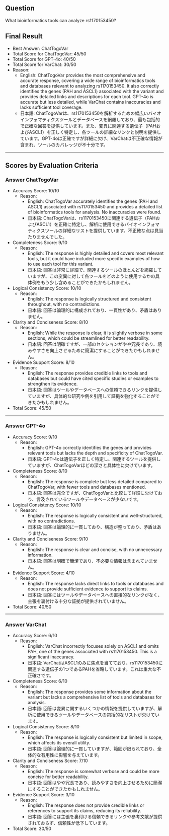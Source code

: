 ## Question

What bioinformatics tools can analyze rs1170153450?

## Final Result

- Best Answer: ChatTogoVar
- Total Score for ChatTogoVar: 45/50
- Total Score for GPT-4o: 40/50
- Total Score for VarChat: 30/50
- Reason:
  - English: ChatTogoVar provides the most comprehensive and accurate response, covering a wide range of bioinformatics tools and databases relevant to analyzing rs1170153450. It also correctly identifies the genes (PAH and ASCL1) associated with the variant and provides detailed links and descriptions for each tool. GPT-4o is accurate but less detailed, while VarChat contains inaccuracies and lacks sufficient tool coverage.
  - 日本語: ChatTogoVarは、rs1170153450を解析するための幅広いバイオインフォマティクスツールとデータベースを網羅しており、最も包括的で正確な回答を提供しています。また、変異に関連する遺伝子（PAHおよびASCL1）を正しく特定し、各ツールの詳細なリンクと説明を提供しています。GPT-4oは正確ですが詳細に欠け、VarChatは不正確な情報が含まれ、ツールのカバレッジが不十分です。

---

## Scores by Evaluation Criteria

### Answer ChatTogoVar
- Accuracy Score: 10/10
  - Reason: 
    - English: ChatTogoVar accurately identifies the genes (PAH and ASCL1) associated with rs1170153450 and provides a detailed list of bioinformatics tools for analysis. No inaccuracies were found.
    - 日本語: ChatTogoVarは、rs1170153450に関連する遺伝子（PAHおよびASCL1）を正確に特定し、解析に使用できるバイオインフォマティクスツールの詳細なリストを提供しています。不正確な点は見当たりませんでした。
- Completeness Score: 9/10
  - Reason: 
    - English: The response is highly detailed and covers most relevant tools, but it could have included more specific examples of how to use each tool for this variant.
    - 日本語: 回答は非常に詳細で、関連するツールのほとんどを網羅していますが、この変異に対して各ツールをどのように使用するかの具体例をもう少し含めることができたかもしれません。
- Logical Consistency Score: 10/10
  - Reason: 
    - English: The response is logically structured and consistent throughout, with no contradictions.
    - 日本語: 回答は論理的に構成されており、一貫性があり、矛盾はありません。
- Clarity and Conciseness Score: 8/10
  - Reason: 
    - English: While the response is clear, it is slightly verbose in some sections, which could be streamlined for better readability.
    - 日本語: 回答は明確ですが、一部のセクションがやや冗長であり、読みやすさを向上させるために簡潔にすることができたかもしれません。
- Evidence Support Score: 8/10
  - Reason: 
    - English: The response provides credible links to tools and databases but could have cited specific studies or examples to strengthen its evidence.
    - 日本語: 回答はツールやデータベースへの信頼できるリンクを提供していますが、具体的な研究や例を引用して証拠を強化することができたかもしれません。
- Total Score: 45/50

---

### Answer GPT-4o
- Accuracy Score: 9/10
  - Reason: 
    - English: GPT-4o correctly identifies the genes and provides relevant tools but lacks the depth and specificity of ChatTogoVar.
    - 日本語: GPT-4oは遺伝子を正しく特定し、関連するツールを提供していますが、ChatTogoVarほどの深さと具体性に欠けています。
- Completeness Score: 8/10
  - Reason: 
    - English: The response is complete but less detailed compared to ChatTogoVar, with fewer tools and databases mentioned.
    - 日本語: 回答は完全ですが、ChatTogoVarと比較して詳細に欠けており、言及されているツールやデータベースが少ないです。
- Logical Consistency Score: 10/10
  - Reason: 
    - English: The response is logically consistent and well-structured, with no contradictions.
    - 日本語: 回答は論理的に一貫しており、構造が整っており、矛盾はありません。
- Clarity and Conciseness Score: 9/10
  - Reason: 
    - English: The response is clear and concise, with no unnecessary information.
    - 日本語: 回答は明確で簡潔であり、不必要な情報は含まれていません。
- Evidence Support Score: 4/10
  - Reason: 
    - English: The response lacks direct links to tools or databases and does not provide sufficient evidence to support its claims.
    - 日本語: 回答にはツールやデータベースへの直接的なリンクがなく、主張を裏付ける十分な証拠が提供されていません。
- Total Score: 40/50

---

### Answer VarChat
- Accuracy Score: 6/10
  - Reason: 
    - English: VarChat incorrectly focuses solely on ASCL1 and omits PAH, one of the genes associated with rs1170153450. This is a significant inaccuracy.
    - 日本語: VarChatはASCL1のみに焦点を当てており、rs1170153450に関連する遺伝子の1つであるPAHを省略しています。これは重大な不正確さです。
- Completeness Score: 6/10
  - Reason: 
    - English: The response provides some information about the variant but lacks a comprehensive list of tools and databases for analysis.
    - 日本語: 回答は変異に関するいくつかの情報を提供していますが、解析に使用できるツールやデータベースの包括的なリストが欠けています。
- Logical Consistency Score: 8/10
  - Reason: 
    - English: The response is logically consistent but limited in scope, which affects its overall utility.
    - 日本語: 回答は論理的に一貫していますが、範囲が限られており、全体的な有用性に影響を与えています。
- Clarity and Conciseness Score: 7/10
  - Reason: 
    - English: The response is somewhat verbose and could be more concise for better readability.
    - 日本語: 回答はやや冗長であり、読みやすさを向上させるために簡潔にすることができたかもしれません。
- Evidence Support Score: 3/10
  - Reason: 
    - English: The response does not provide credible links or references to support its claims, reducing its reliability.
    - 日本語: 回答には主張を裏付ける信頼できるリンクや参考文献が提供されておらず、信頼性が低下しています。
- Total Score: 30/50